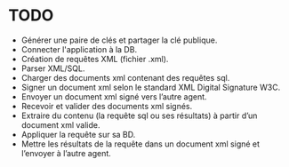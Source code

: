 # TODO

- Générer une paire de clés et partager la clé publique.
- Connecter l'application à la DB.
- Création de requêtes XML (fichier .xml).
- Parser XML/SQL.
- Charger des documents xml contenant des requêtes sql.
- Signer un document xml selon le standard XML Digital Signature W3C.
- Envoyer un document xml signé vers l’autre agent.
- Recevoir et valider des documents xml signés.
- Extraire du contenu (la requête sql ou ses résultats) à partir d’un document xml valide.
- Appliquer la requête sur sa BD.
- Mettre les résultats de la requête dans un document xml signé et l’envoyer à l’autre agent.